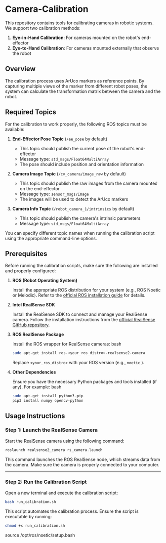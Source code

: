 # Camera-Calibration

This repository contains tools for calibrating cameras in robotic systems. We support two calibration methods:

1. **Eye-in-Hand Calibration**: For cameras mounted on the robot's end-effector
2. **Eye-to-Hand Calibration**: For cameras mounted externally that observe the robot

## Overview

The calibration process uses ArUco markers as reference points. By capturing multiple views of the marker from different robot poses, the system can calculate the transformation matrix between the camera and the robot.

## Required Topics

For the calibration to work properly, the following ROS topics must be available:

1. **End-Effector Pose Topic** (`/ee_pose` by default)

   - This topic should publish the current pose of the robot's end-effector
   - Message type: `std_msgs/Float64MultiArray`
   - The pose should include position and orientation information
2. **Camera Image Topic** (`/cv_camera/image_raw` by default)

   - This topic should publish the raw images from the camera mounted on the end-effector
   - Message type: `sensor_msgs/Image`
   - The images will be used to detect the ArUco markers
3. **Camera Info Topic** (`/robot_camera_1/intrinsics` by default)

   - This topic should publish the camera's intrinsic parameters
   - Message type: `std_msgs/Float64MultiArray`

You can specify different topic names when running the calibration script using the appropriate command-line options.

## **Prerequisites**

Before running the calibration scripts, make sure the following are installed and properly configured:

1. **ROS (Robot Operating System)**

   Install the appropriate ROS distribution for your system (e.g., ROS Noetic or Melodic). Refer to the [official ROS installation guide](http://wiki.ros.org/ROS/Installation) for details.
2. **Intel RealSense SDK**

   Install the RealSense SDK to connect and manage your RealSense camera. Follow the installation instructions from the [official RealSense GitHub repository](https://github.com/IntelRealSense/librealsense).
3. **ROS RealSense Package**

   Install the ROS wrapper for RealSense cameras:
   bash

   ```bash
   sudo apt-get install ros-<your_ros_distro>-realsense2-camera
   ```

   Replace `<your_ros_distro>` with your ROS version (e.g., `noetic` ).
4. **Other Dependencies**

   Ensure you have the necessary Python packages and tools installed (if any). For example:
   bash

   ```bash
   sudo apt-get install python3-pip
   pip3 install numpy opencv-python
   ```

## **Usage Instructions**

### **Step 1: Launch the RealSense Camera**

Start the RealSense camera using the following command:

```bash
roslaunch realsense2_camera rs_camera.launch
```

This command launches the ROS RealSense node, which streams data from the camera. Make sure the camera is properly connected to your computer.

---

### **Step 2: Run the Calibration Script**

Open a new terminal and execute the calibration script:

```bash
bash run_calibration.sh
```

This script automates the calibration process. Ensure the script is executable by running:

```bash
chmod +x run_calibration.sh
```

source /opt/ros/noetic/setup.bash
